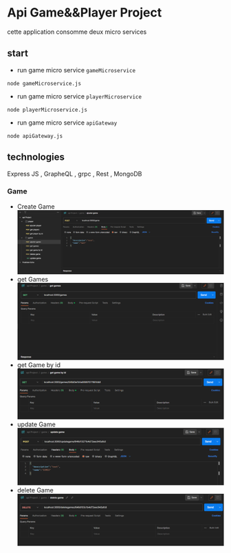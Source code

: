 # Api Game&&Player Project
cette application consomme deux micro services
## start
- run game micro service `gameMicroservice`
```shell
node gameMicroservice.js
```
- run game micro service `playerMicroservice`
```shell
node playerMicroservice.js
```
- run game micro service `apiGateway`
```shell
node apiGateway.js
```
## technologies
 Express JS , GrapheQL , grpc , Rest , MongoDB 
### Game 
- Create Game
![image](./assets/Ajout.PNG)
- get Games
![image](./assets/Get.PNG)
- get Game by id  
![image](./assets/Getid.PNG)
- update Game 
![image](./assets/Update.PNG)
- delete Game 
![image](./assets/Delete.PNG)